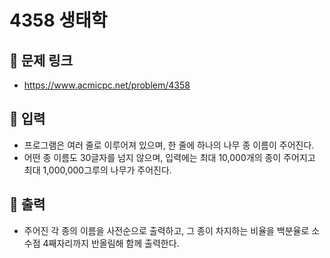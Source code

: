 # 4358 생태학

## 📌 문제 링크

- <https://www.acmicpc.net/problem/4358>

## 📌 입력

- 프로그램은 여러 줄로 이루어져 있으며, 한 줄에 하나의 나무 종 이름이 주어진다.
- 어떤 종 이름도 30글자를 넘지 않으며, 입력에는 최대 10,000개의 종이 주어지고 최대 1,000,000그루의 나무가 주어진다.

## 📌 출력

- 주어진 각 종의 이름을 사전순으로 출력하고, 그 종이 차지하는 비율을 백분율로 소수점 4째자리까지 반올림해 함께 출력한다.
